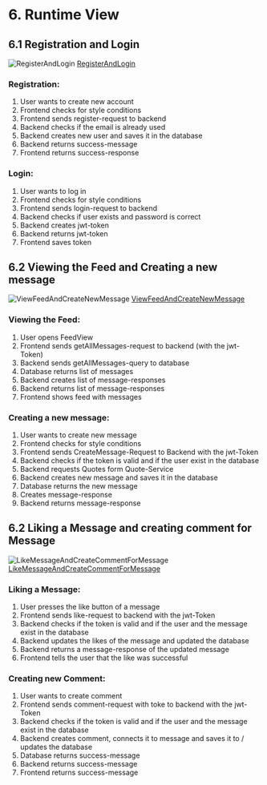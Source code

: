 # 6. Runtime View

## 6.1 Registration and Login
![RegisterAndLogin](Files/6/RegisterAndLogin.svg)
[RegisterAndLogin](Files/6/RegisterAndLogin.txt)

### Registration:
1. User wants to create new account
2. Frontend checks for style conditions
3. Frontend sends register-request to backend
4. Backend checks if the email is already used
5. Backend creates new user and saves it in the database
6. Backend returns success-message
7. Frontend returns success-response

### Login:
1. User wants to log in
2. Frontend checks for style conditions
3. Frontend sends login-request to backend
4. Backend checks if user exists and password is correct
5. Backend creates jwt-token
6. Backend returns jwt-token
7. Frontend saves token

## 6.2 Viewing the Feed and Creating a new message
![ViewFeedAndCreateNewMessage](Files/6/ViewFeedAndCreateNewMessage.svg)
[ViewFeedAndCreateNewMessage](Files/6/ViewFeedAndCreateNewMessage.txt)

### Viewing the Feed:
1. User opens FeedView
2. Frontend sends getAllMessages-request to backend (with the jwt-Token)
3. Backend sends getAllMessages-query to database
4. Database returns list of messages
5. Backend creates list of message-responses
6. Backend returns list of message-responses
7. Frontend shows feed with messages

### Creating a new message:
1. User wants to create new message
2. Frontend checks for style conditions
3. Frontend sends CreateMessage-Request to Backend with the jwt-Token
4. Backend checks if the token is valid and if the user exist in the database
5. Backend requests Quotes form Quote-Service
6. Backend creates new message and saves it in the database
7. Database returns the new message
8. Creates message-response
9. Backend returns message-response

## 6.2 Liking a Message and creating comment for Message
![LikeMessageAndCreateCommentForMessage](Files/6/LikeMessageAndCreateCommentForMessage.svg)
[LikeMessageAndCreateCommentForMessage](Files/6/LikeMessageAndCreateCommentForMessage.txt)

### Liking a Message:
1. User presses the like button of a message
2. Frontend sends like-request to backend with the jwt-Token
3. Backend checks if the token is valid and if the user and the message exist in the database
4. Backend updates the likes of the message and updated the database
5. Backend returns a message-response of the updated message
6. Frontend tells the user that the like was successful

### Creating new Comment:
1. User wants to create comment
2. Frontend sends comment-request with toke to backend with the jwt-Token
3. Backend checks if the token is valid and if the user and the message exist in the database
4. Backend creates comment, connects it to message and saves it to / updates the database
5. Database returns success-message
6. Backend returns success-message
7. Frontend returns success-message